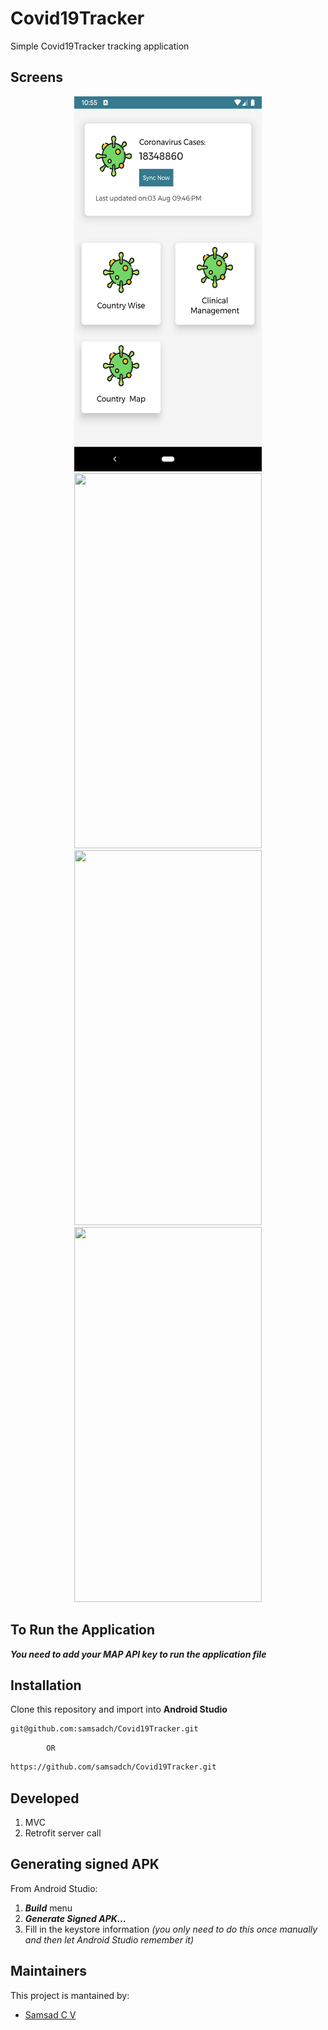 # Covid19Tracker
Simple Covid19Tracker tracking application



## Screens

<p align="center">
  <img src="screens/home.png" width="300" height="600">
  <img src="images/country.png" width="300" height="600">
  <img src="images/map.png" width="300" height="600">
  <img src="images/usa.png" width="300" height="600">
</p>



## To Run the Application

***You need to add your MAP API key to run the application file***


## Installation
Clone this repository and import into **Android Studio**
 ```bash
git@github.com:samsadch/Covid19Tracker.git
```
            OR
```bash
https://github.com/samsadch/Covid19Tracker.git
```

## Developed
1. MVC
2. Retrofit server call


## Generating signed APK
From Android Studio:
1. ***Build*** menu
2. ***Generate Signed APK...***
3. Fill in the keystore information *(you only need to do this once manually and then let Android Studio remember it)*



## Maintainers
This project is mantained by:
* [Samsad C V](https://github.com/samsadch)


